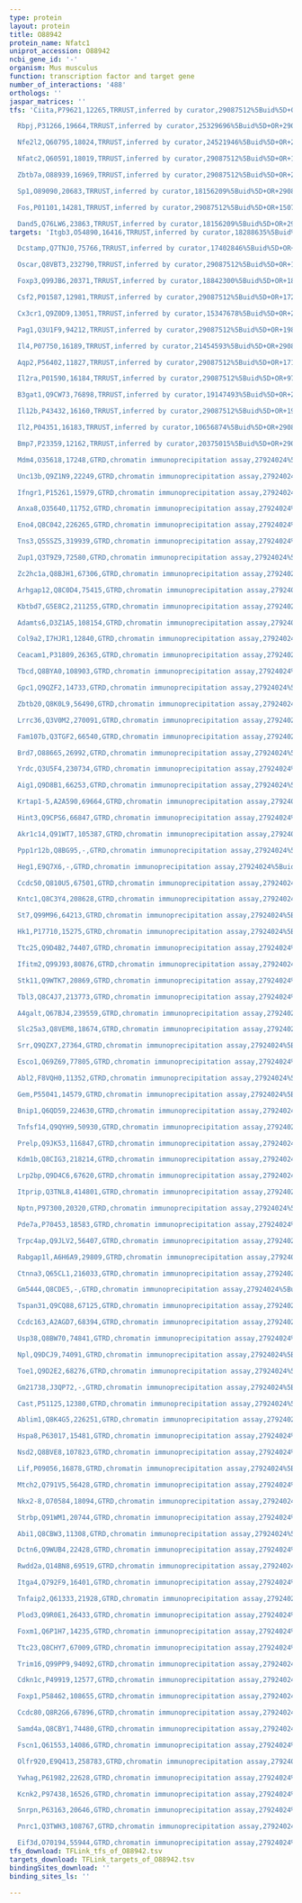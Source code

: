 ```yaml
---
type: protein
layout: protein
title: O88942
protein_name: Nfatc1
uniprot_accession: O88942
ncbi_gene_id: '-'
organism: Mus musculus
function: transcription factor and target gene
number_of_interactions: '488'
orthologs: ''
jaspar_matrices: ''
tfs: 'Ciita,P79621,12265,TRRUST,inferred by curator,29087512%5Buid%5D+OR+20466061%5Buid%5D,Yes

  Rbpj,P31266,19664,TRRUST,inferred by curator,25329696%5Buid%5D+OR+29087512%5Buid%5D,Yes

  Nfe2l2,Q60795,18024,TRRUST,inferred by curator,24521946%5Buid%5D+OR+29087512%5Buid%5D,Yes

  Nfatc2,Q60591,18019,TRRUST,inferred by curator,29087512%5Buid%5D+OR+16275763%5Buid%5D,Yes

  Zbtb7a,O88939,16969,TRRUST,inferred by curator,29087512%5Buid%5D+OR+22308398%5Buid%5D,Yes

  Sp1,O89090,20683,TRRUST,inferred by curator,18156209%5Buid%5D+OR+29087512%5Buid%5D,Yes

  Fos,P01101,14281,TRRUST,inferred by curator,29087512%5Buid%5D+OR+15073183%5Buid%5D,Yes

  Dand5,Q76LW6,23863,TRRUST,inferred by curator,18156209%5Buid%5D+OR+29087512%5Buid%5D,Yes'
targets: 'Itgb3,O54890,16416,TRRUST,inferred by curator,18288635%5Buid%5D+OR+29087512%5Buid%5D,Yes

  Dcstamp,Q7TNJ0,75766,TRRUST,inferred by curator,17402846%5Buid%5D+OR+29087512%5Buid%5D,Yes

  Oscar,Q8VBT3,232790,TRRUST,inferred by curator,29087512%5Buid%5D+OR+16109714%5Buid%5D,Yes

  Foxp3,Q99JB6,20371,TRRUST,inferred by curator,18842300%5Buid%5D+OR+18157133%5Buid%5D+OR+29087512%5Buid%5D,Yes

  Csf2,P01587,12981,TRRUST,inferred by curator,29087512%5Buid%5D+OR+17283044%5Buid%5D,Yes

  Cx3cr1,Q9Z0D9,13051,TRRUST,inferred by curator,15347678%5Buid%5D+OR+29087512%5Buid%5D,Yes

  Pag1,Q3U1F9,94212,TRRUST,inferred by curator,29087512%5Buid%5D+OR+19874196%5Buid%5D,Yes

  Il4,P07750,16189,TRRUST,inferred by curator,21454593%5Buid%5D+OR+29087512%5Buid%5D,Yes

  Aqp2,P56402,11827,TRRUST,inferred by curator,29087512%5Buid%5D+OR+17166937%5Buid%5D,Yes

  Il2ra,P01590,16184,TRRUST,inferred by curator,29087512%5Buid%5D+OR+9763616%5Buid%5D,Yes

  B3gat1,Q9CW73,76898,TRRUST,inferred by curator,19147493%5Buid%5D+OR+29087512%5Buid%5D,Yes

  Il12b,P43432,16160,TRRUST,inferred by curator,29087512%5Buid%5D+OR+19893639%5Buid%5D,Yes

  Il2,P04351,16183,TRRUST,inferred by curator,10656874%5Buid%5D+OR+29087512%5Buid%5D,Yes

  Bmp7,P23359,12162,TRRUST,inferred by curator,20375015%5Buid%5D+OR+29087512%5Buid%5D,Yes

  Mdm4,O35618,17248,GTRD,chromatin immunoprecipitation assay,27924024%5Buid%5D,No

  Unc13b,Q9Z1N9,22249,GTRD,chromatin immunoprecipitation assay,27924024%5Buid%5D,No

  Ifngr1,P15261,15979,GTRD,chromatin immunoprecipitation assay,27924024%5Buid%5D,No

  Anxa8,O35640,11752,GTRD,chromatin immunoprecipitation assay,27924024%5Buid%5D,No

  Eno4,Q8C042,226265,GTRD,chromatin immunoprecipitation assay,27924024%5Buid%5D,No

  Tns3,Q5SSZ5,319939,GTRD,chromatin immunoprecipitation assay,27924024%5Buid%5D,No

  Zup1,Q3T9Z9,72580,GTRD,chromatin immunoprecipitation assay,27924024%5Buid%5D,No

  Zc2hc1a,Q8BJH1,67306,GTRD,chromatin immunoprecipitation assay,27924024%5Buid%5D,No

  Arhgap12,Q8C0D4,75415,GTRD,chromatin immunoprecipitation assay,27924024%5Buid%5D,No

  Kbtbd7,G5E8C2,211255,GTRD,chromatin immunoprecipitation assay,27924024%5Buid%5D,No

  Adamts6,D3Z1A5,108154,GTRD,chromatin immunoprecipitation assay,27924024%5Buid%5D,No

  Col9a2,I7HJR1,12840,GTRD,chromatin immunoprecipitation assay,27924024%5Buid%5D,No

  Ceacam1,P31809,26365,GTRD,chromatin immunoprecipitation assay,27924024%5Buid%5D,No

  Tbcd,Q8BYA0,108903,GTRD,chromatin immunoprecipitation assay,27924024%5Buid%5D,No

  Gpc1,Q9QZF2,14733,GTRD,chromatin immunoprecipitation assay,27924024%5Buid%5D,No

  Zbtb20,Q8K0L9,56490,GTRD,chromatin immunoprecipitation assay,27924024%5Buid%5D,No

  Lrrc36,Q3V0M2,270091,GTRD,chromatin immunoprecipitation assay,27924024%5Buid%5D,No

  Fam107b,Q3TGF2,66540,GTRD,chromatin immunoprecipitation assay,27924024%5Buid%5D,No

  Brd7,O88665,26992,GTRD,chromatin immunoprecipitation assay,27924024%5Buid%5D,No

  Yrdc,Q3U5F4,230734,GTRD,chromatin immunoprecipitation assay,27924024%5Buid%5D,No

  Aig1,Q9D8B1,66253,GTRD,chromatin immunoprecipitation assay,27924024%5Buid%5D,No

  Krtap1-5,A2A590,69664,GTRD,chromatin immunoprecipitation assay,27924024%5Buid%5D,No

  Hint3,Q9CPS6,66847,GTRD,chromatin immunoprecipitation assay,27924024%5Buid%5D,No

  Akr1c14,Q91WT7,105387,GTRD,chromatin immunoprecipitation assay,27924024%5Buid%5D,No

  Ppp1r12b,Q8BG95,-,GTRD,chromatin immunoprecipitation assay,27924024%5Buid%5D,No

  Heg1,E9Q7X6,-,GTRD,chromatin immunoprecipitation assay,27924024%5Buid%5D,No

  Ccdc50,Q810U5,67501,GTRD,chromatin immunoprecipitation assay,27924024%5Buid%5D,No

  Kntc1,Q8C3Y4,208628,GTRD,chromatin immunoprecipitation assay,27924024%5Buid%5D,No

  St7,Q99M96,64213,GTRD,chromatin immunoprecipitation assay,27924024%5Buid%5D,No

  Hk1,P17710,15275,GTRD,chromatin immunoprecipitation assay,27924024%5Buid%5D,No

  Ttc25,Q9D4B2,74407,GTRD,chromatin immunoprecipitation assay,27924024%5Buid%5D,No

  Ifitm2,Q99J93,80876,GTRD,chromatin immunoprecipitation assay,27924024%5Buid%5D,No

  Stk11,Q9WTK7,20869,GTRD,chromatin immunoprecipitation assay,27924024%5Buid%5D,No

  Tbl3,Q8C4J7,213773,GTRD,chromatin immunoprecipitation assay,27924024%5Buid%5D,No

  A4galt,Q67BJ4,239559,GTRD,chromatin immunoprecipitation assay,27924024%5Buid%5D,No

  Slc25a3,Q8VEM8,18674,GTRD,chromatin immunoprecipitation assay,27924024%5Buid%5D,No

  Srr,Q9QZX7,27364,GTRD,chromatin immunoprecipitation assay,27924024%5Buid%5D,No

  Esco1,Q69Z69,77805,GTRD,chromatin immunoprecipitation assay,27924024%5Buid%5D,No

  Abl2,F8VQH0,11352,GTRD,chromatin immunoprecipitation assay,27924024%5Buid%5D,No

  Gem,P55041,14579,GTRD,chromatin immunoprecipitation assay,27924024%5Buid%5D,No

  Bnip1,Q6QD59,224630,GTRD,chromatin immunoprecipitation assay,27924024%5Buid%5D,No

  Tnfsf14,Q9QYH9,50930,GTRD,chromatin immunoprecipitation assay,27924024%5Buid%5D,No

  Prelp,Q9JK53,116847,GTRD,chromatin immunoprecipitation assay,27924024%5Buid%5D,No

  Kdm1b,Q8CIG3,218214,GTRD,chromatin immunoprecipitation assay,27924024%5Buid%5D,No

  Lrp2bp,Q9D4C6,67620,GTRD,chromatin immunoprecipitation assay,27924024%5Buid%5D,No

  Itprip,Q3TNL8,414801,GTRD,chromatin immunoprecipitation assay,27924024%5Buid%5D,No

  Nptn,P97300,20320,GTRD,chromatin immunoprecipitation assay,27924024%5Buid%5D,No

  Pde7a,P70453,18583,GTRD,chromatin immunoprecipitation assay,27924024%5Buid%5D,No

  Trpc4ap,Q9JLV2,56407,GTRD,chromatin immunoprecipitation assay,27924024%5Buid%5D,No

  Rabgap1l,A6H6A9,29809,GTRD,chromatin immunoprecipitation assay,27924024%5Buid%5D,No

  Ctnna3,Q65CL1,216033,GTRD,chromatin immunoprecipitation assay,27924024%5Buid%5D,No

  Gm5444,Q8CDE5,-,GTRD,chromatin immunoprecipitation assay,27924024%5Buid%5D,No

  Tspan31,Q9CQ88,67125,GTRD,chromatin immunoprecipitation assay,27924024%5Buid%5D,No

  Ccdc163,A2AGD7,68394,GTRD,chromatin immunoprecipitation assay,27924024%5Buid%5D,No

  Usp38,Q8BW70,74841,GTRD,chromatin immunoprecipitation assay,27924024%5Buid%5D,No

  Npl,Q9DCJ9,74091,GTRD,chromatin immunoprecipitation assay,27924024%5Buid%5D,No

  Toe1,Q9D2E2,68276,GTRD,chromatin immunoprecipitation assay,27924024%5Buid%5D,No

  Gm21738,J3QP72,-,GTRD,chromatin immunoprecipitation assay,27924024%5Buid%5D,No

  Cast,P51125,12380,GTRD,chromatin immunoprecipitation assay,27924024%5Buid%5D,No

  Ablim1,Q8K4G5,226251,GTRD,chromatin immunoprecipitation assay,27924024%5Buid%5D,No

  Hspa8,P63017,15481,GTRD,chromatin immunoprecipitation assay,27924024%5Buid%5D,No

  Nsd2,Q8BVE8,107823,GTRD,chromatin immunoprecipitation assay,27924024%5Buid%5D,No

  Lif,P09056,16878,GTRD,chromatin immunoprecipitation assay,27924024%5Buid%5D,No

  Mtch2,Q791V5,56428,GTRD,chromatin immunoprecipitation assay,27924024%5Buid%5D,No

  Nkx2-8,O70584,18094,GTRD,chromatin immunoprecipitation assay,27924024%5Buid%5D,No

  Strbp,Q91WM1,20744,GTRD,chromatin immunoprecipitation assay,27924024%5Buid%5D,No

  Abi1,Q8CBW3,11308,GTRD,chromatin immunoprecipitation assay,27924024%5Buid%5D,No

  Dctn6,Q9WUB4,22428,GTRD,chromatin immunoprecipitation assay,27924024%5Buid%5D,No

  Rwdd2a,Q14BN8,69519,GTRD,chromatin immunoprecipitation assay,27924024%5Buid%5D,No

  Itga4,Q792F9,16401,GTRD,chromatin immunoprecipitation assay,27924024%5Buid%5D,No

  Tnfaip2,Q61333,21928,GTRD,chromatin immunoprecipitation assay,27924024%5Buid%5D,No

  Plod3,Q9R0E1,26433,GTRD,chromatin immunoprecipitation assay,27924024%5Buid%5D,No

  Foxm1,Q6P1H7,14235,GTRD,chromatin immunoprecipitation assay,27924024%5Buid%5D,No

  Ttc23,Q8CHY7,67009,GTRD,chromatin immunoprecipitation assay,27924024%5Buid%5D,No

  Trim16,Q99PP9,94092,GTRD,chromatin immunoprecipitation assay,27924024%5Buid%5D,No

  Cdkn1c,P49919,12577,GTRD,chromatin immunoprecipitation assay,27924024%5Buid%5D,No

  Foxp1,P58462,108655,GTRD,chromatin immunoprecipitation assay,27924024%5Buid%5D,No

  Ccdc80,Q8R2G6,67896,GTRD,chromatin immunoprecipitation assay,27924024%5Buid%5D,No

  Samd4a,Q8CBY1,74480,GTRD,chromatin immunoprecipitation assay,27924024%5Buid%5D,No

  Fscn1,Q61553,14086,GTRD,chromatin immunoprecipitation assay,27924024%5Buid%5D,No

  Olfr920,E9Q413,258783,GTRD,chromatin immunoprecipitation assay,27924024%5Buid%5D,No

  Ywhag,P61982,22628,GTRD,chromatin immunoprecipitation assay,27924024%5Buid%5D,No

  Kcnk2,P97438,16526,GTRD,chromatin immunoprecipitation assay,27924024%5Buid%5D,No

  Snrpn,P63163,20646,GTRD,chromatin immunoprecipitation assay,27924024%5Buid%5D,No

  Pnrc1,Q3TWH3,108767,GTRD,chromatin immunoprecipitation assay,27924024%5Buid%5D,No

  Eif3d,O70194,55944,GTRD,chromatin immunoprecipitation assay,27924024%5Buid%5D,No'
tfs_download: TFLink_tfs_of_O88942.tsv
targets_download: TFLink_targets_of_O88942.tsv
bindingSites_download: ''
binding_sites_ls: ''

---
```


